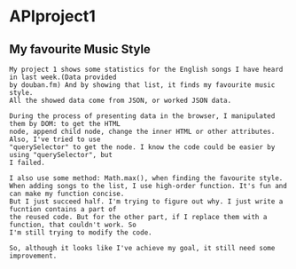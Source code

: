 APIproject1
===========
My favourite Music Style
------------------------
    My project 1 shows some statistics for the English songs I have heard in last week.(Data provided 
    by douban.fm) And by showing that list, it finds my favourite music style.
    All the showed data come from JSON, or worked JSON data.
    
    During the process of presenting data in the browser, I manipulated them by DOM: to get the HTML 
    node, append child node, change the inner HTML or other attributes. Also, I've tried to use 
    "querySelector" to get the node. I know the code could be easier by using "querySelector", but 
    I failed.
    
    I also use some method: Math.max(), when finding the favourite style.
    When adding songs to the list, I use high-order function. It's fun and can make my function concise. 
    But I just succeed half. I'm trying to figure out why. I just write a fucntion contains a part of
    the reused code. But for the other part, if I replace them with a function, that couldn't work. So 
    I'm still trying to modify the code.
    
    So, although it looks like I've achieve my goal, it still need some improvement.  
